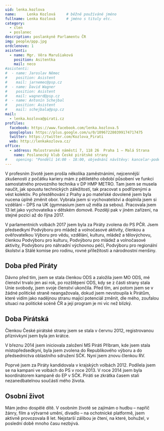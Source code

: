 ```yaml
---
uid: lenka.kozlova
name:     Lenka Kozlová  	# běžně používáné jméno
fullname: Lenka Kozlová  	# jméno s tituly etc.
category:
  - clen
  - poslanec
description: poslankyně Parlamentu ČR
img: people/ppp.jpg
ordclenove: 1
asistenti:
  - name: Mgr. Věra Marušiaková
    position: Asitentka
    mail: neco
#asistenti:
#  - name: Jaroslav Němec
#    position: Asistent
#    mail: jarnemec@psp.cz
#  - name: David Wagner
#    position: Asistent
#    mail: wagnerd@psp.cz
#  - name: Antonín Schejbal
#    position: Asistent
#    mail: schejbala@psp.cz
mail:
  - lenka.kozlova@pirati.cz
profiles:
  facebook: https://www.facebook.com/lenka.kozlova.5
  googleplus: https://plus.google.com/u/0/109672280399174717475
  twitter: https://twitter.com/Kozlova_Pirati
  web: http://lenkakozlova.cz/
office:
  - address: Malostranské náměstí 7, 118 26  Praha 1 – Malá Strana
    name: Poslanecký klub České pirátské strany
#    opening: "Pondělí 14:00 - 18:00, objednání návštěvy: kancelar-podebrady@pirati.cz nebo 778 111 462. Dne 18. 6. je z pracovních důvodů kancelář mimo provoz."
---
```

V profesním životě jsem prošla několika zaměstnáními, nejcennější zkušenosti z počátku kariery mám z pětiletého období působení ve funkci samostatného provozního technika v DP HMP METRO. Tam jsem se musela naučit, jak spoustu technických záležitostí, tak pracovat s podřízenými a vést kolektiv. Po přestěhování z Prahy a po mateřské dovolené jsem byla nucena úplně změnit obor. Vybrala jsem si vychovatelství a doplnila jsem si vzdělání – DPS na UK (gymnasium jsem už měla za sebou). Pracovala jsem 13 let jako vychovatelka v dětském domově. Později pak v jiném zařízení, na stejné pozici až do října 2017.

V parlamentních volbách 2017 jsem byla za Piráty zvolena do PS PČR. Jsem předsedkyní Podvýboru pro mládež a volnočasové aktivity, členkou a ověřovatelkou Výboru pro vědu, vzdělání, kulturu, mládež a tělovýchovu, členkou Podvýboru pro kulturu, Podvýboru pro mládež a volnočasové aktivity, Podvýboru pro náhradní výchovnou péči, Podvýboru pro regionální školství a Stálé komise pro rodinu, rovné příležitosti a národnostní menšiny.

## Doba před Piráty

Dávno před tím, jsem se stala členkou ODS a založila jsem MO ODS, mé členství trvalo jen asi rok, po rozštěpení ODS, kdy se z části strany stala Unie svobody, jsem svoje členství ukončila. Před tím, ani potom jsem se v žádné politické straně neangažovala, dokud jsem nevstoupila k Pirátům, které vidím jako nadějnou stranu mající potenciál změnit, dle mého, zoufalou situaci na politické scéně ČR a její program je mi víc než blízký.

## Doba Pirátská

Členkou České pirátské strany jsem se stala v červnu 2012, registrovanou příznivkyní jsem byla jen krátce.

V březnu 2014 jsem iniciovala založení MS Piráti Příbram, kde jsem stala místopředsedkyní, byla jsem zvolena do Republikového výboru a do předsednictva oblastního sdružení SČK. Nyní jsem znovu členkou RV.

Poprvé jsem za Piráty kandidovala v krajských volbách 2012. Podílela jsem se na kampani ve volbách do PS v roce 2013. V roce 2014 jsem byla koordinátorem kampaně do EP v SČK. Piráti se zkrátka časem stali nezanedbatelnou součástí mého života.

## Osobní život

Mám jedno dospělé dítě. V osobním životě se zajímám o hudbu – napříč žánry, film a výtvarné umění, divadlo – na ochotnické platformě, jsem aktivně provozovala 8 let. Nejstarší zálibou je čtení, na které, bohužel, v poslední době mnoho času nezbývá.

